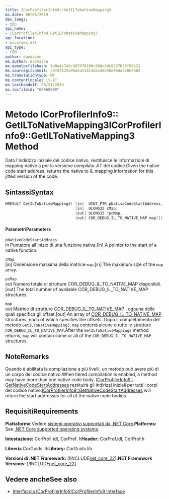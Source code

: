 ```yaml
---
title: ICorProfilerInfo9::GetILToNativeMapping3
ms.date: 08/06/2019
dev_langs:
- cpp
api_name:
- ICorProfilerInfo9.GetILToNativeMapping3
api_location:
- mscorwks.dll
api_type:
- COM
author: davmason
ms.author: davmason
ms.openlocfilehash: 9e8e4c7e6c367970100c98dc3dc8237b25f99221
ms.sourcegitcommit: cdf67135a98a5a51913dacddb58e004a3c867802
ms.translationtype: MT
ms.contentlocale: it-IT
ms.lasthandoff: 08/21/2019
ms.locfileid: "69665608"
---
```

# <a name="icorprofilerinfo9getiltonativemapping3-method"></a><span data-ttu-id="c9430-102">Metodo ICorProfilerInfo9:: GetILToNativeMapping3</span><span class="sxs-lookup"><span data-stu-id="c9430-102">ICorProfilerInfo9::GetILToNativeMapping3 Method</span></span>

<span data-ttu-id="c9430-103">Dato l'indirizzo iniziale del codice nativo, restituisce le informazioni di mapping native a per la versione compilato JIT del codice.</span><span class="sxs-lookup"><span data-stu-id="c9430-103">Given the native code start address, returns the native to IL mapping information for this jitted version of the code.</span></span>

## <a name="syntax"></a><span data-ttu-id="c9430-104">Sintassi</span><span class="sxs-lookup"><span data-stu-id="c9430-104">Syntax</span></span>

```cpp
HRESULT GetILToNativeMapping3( [in]  UINT_PTR pNativeCodeStartAddress,
                               [in]  ULONG32 cMap,
                               [out] ULONG32 *pcMap,
                               [out] COR_DEBUG_IL_TO_NATIVE_MAP map[]);
```

#### <a name="parameters"></a><span data-ttu-id="c9430-105">Parametri</span><span class="sxs-lookup"><span data-stu-id="c9430-105">Parameters</span></span>

`pNativeCodeStartAddress` \
<span data-ttu-id="c9430-106">in Puntatore all'inizio di una funzione nativa.</span><span class="sxs-lookup"><span data-stu-id="c9430-106">[in] A pointer to the start of a native function.</span></span>

`cMap` \
<span data-ttu-id="c9430-107">[in] Dimensione massima della matrice `map`.</span><span class="sxs-lookup"><span data-stu-id="c9430-107">[in] The maximum size of the `map` array.</span></span>

`pcMap` \
<span data-ttu-id="c9430-108">out Numero totale di strutture COR_DEBUG_IL_TO_NATIVE_MAP disponibili.</span><span class="sxs-lookup"><span data-stu-id="c9430-108">[out] The total number of available COR_DEBUG_IL_TO_NATIVE_MAP structures.</span></span>

`map` \
<span data-ttu-id="c9430-109">out Matrice di strutture [COR_DEBUG_IL_TO_NATIVE_MAP](../debugging/cor-debug-il-to-native-map-structure.md) , ognuna delle quali specifica gli offset.</span><span class="sxs-lookup"><span data-stu-id="c9430-109">[out] An array of [COR_DEBUG_IL_TO_NATIVE_MAP](../debugging/cor-debug-il-to-native-map-structure.md) structures, each of which specifies the offsets.</span></span> <span data-ttu-id="c9430-110">Dopo il completamento del metodo `GetILToNativeMapping3`, `map` conterrà alcune o tutte le strutture `COR_DEBUG_IL_TO_NATIVE_MAP`.</span><span class="sxs-lookup"><span data-stu-id="c9430-110">After the `GetILToNativeMapping3` method returns, `map` will contain some or all of the `COR_DEBUG_IL_TO_NATIVE_MAP` structures.</span></span>

## <a name="remarks"></a><span data-ttu-id="c9430-111">Note</span><span class="sxs-lookup"><span data-stu-id="c9430-111">Remarks</span></span>

<span data-ttu-id="c9430-112">Quando è abilitata la compilazione a più livelli, un metodo può avere più di un corpo del codice nativo.</span><span class="sxs-lookup"><span data-stu-id="c9430-112">When tiered compilation is enabled, a method may have more than one native code body.</span></span> <span data-ttu-id="c9430-113">[ICorProfilerInfo9:: GetNativeCodeStartAddresses](../../../../docs/framework/unmanaged-api/profiling/icorprofilerinfo9-getnativecodestartaddresses-method.md) restituirà gli indirizzi iniziali per tutti i corpi del codice nativo.</span><span class="sxs-lookup"><span data-stu-id="c9430-113">[ICorProfilerInfo9::GetNativeCodeStartAddresses](../../../../docs/framework/unmanaged-api/profiling/icorprofilerinfo9-getnativecodestartaddresses-method.md) will return the start addresses for all of the native code bodies.</span></span>

## <a name="requirements"></a><span data-ttu-id="c9430-114">Requisiti</span><span class="sxs-lookup"><span data-stu-id="c9430-114">Requirements</span></span>

<span data-ttu-id="c9430-115">**Piattaforme** Vedere [sistemi operativi supportati da .NET Core](../../../core/windows-prerequisites.md#net-core-supported-operating-systems).</span><span class="sxs-lookup"><span data-stu-id="c9430-115">**Platforms:** See [.NET Core supported operating systems](../../../core/windows-prerequisites.md#net-core-supported-operating-systems).</span></span>

<span data-ttu-id="c9430-116">**Intestazione:** CorProf. idl, CorProf. h</span><span class="sxs-lookup"><span data-stu-id="c9430-116">**Header:** CorProf.idl, CorProf.h</span></span>

<span data-ttu-id="c9430-117">**Libreria** CorGuids.lib</span><span class="sxs-lookup"><span data-stu-id="c9430-117">**Library:** CorGuids.lib</span></span>

<span data-ttu-id="c9430-118">**Versioni di .NET Framework:** [!INCLUDE[net_core_22](../../../../includes/net-core-22-md.md)]</span><span class="sxs-lookup"><span data-stu-id="c9430-118">**.NET Framework Versions:** [!INCLUDE[net_core_22](../../../../includes/net-core-22-md.md)]</span></span>

## <a name="see-also"></a><span data-ttu-id="c9430-119">Vedere anche</span><span class="sxs-lookup"><span data-stu-id="c9430-119">See also</span></span>

- [<span data-ttu-id="c9430-120">Interfaccia ICorProfilerInfo9</span><span class="sxs-lookup"><span data-stu-id="c9430-120">ICorProfilerInfo9 Interface</span></span>](../../../../docs/framework/unmanaged-api/profiling/icorprofilerinfo9-interface.md)
